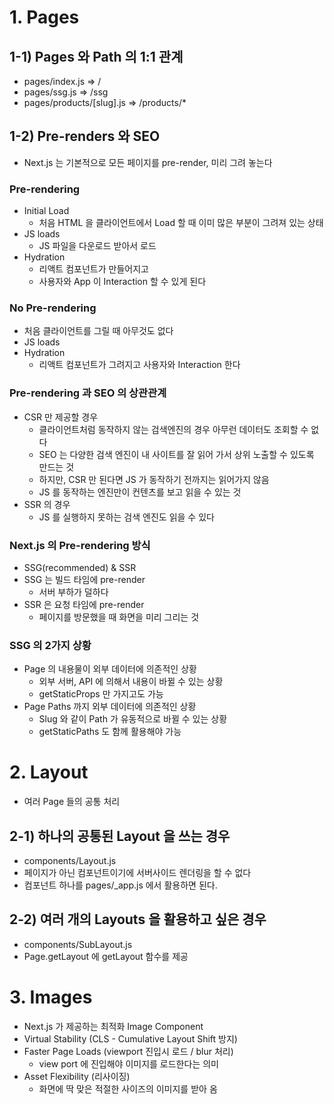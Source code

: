 # 1. Pages

## 1-1) Pages 와 Path 의 1:1 관계

- pages/index.js => /
- pages/ssg.js => /ssg
- pages/products/[slug].js => /products/*

## 1-2) Pre-renders 와 SEO

- Next.js 는 기본적으로 모든 페이지를 pre-render, 미리 그려 놓는다

### Pre-rendering

- Initial Load
  - 처음 HTML 을 클라이언트에서 Load 할 때 이미 많은 부분이 그려져 있는 상태
- JS loads
  - JS 파일을 다운로드 받아서 로드
- Hydration
  - 리액트 컴포넌트가 만들어지고
  - 사용자와 App 이 Interaction 할 수 있게 된다

### No Pre-rendering

- 처음 클라이언트를 그릴 때 아무것도 없다
- JS loads
- Hydration
  - 리액트 컴포넌트가 그려지고 사용자와 Interaction 한다

### Pre-rendering 과 SEO 의 상관관계

- CSR 만 제공할 경우
  - 클라이언트처럼 동작하지 않는 검색엔진의 경우 아무런 데이터도 조회할 수 없다
  - SEO 는 다양한 검색 엔진이 내 사이트를 잘 읽어 가서 상위 노출할 수 있도록 만드는 것
  - 하지만, CSR 만 된다면 JS 가 동작하기 전까지는 읽어가지 않음
  - JS 를 동작하는 엔진만이 컨텐츠를 보고 읽을 수 있는 것
- SSR 의 경우
  - JS 를 실행하지 못하는 검색 엔진도 읽을 수 있다

### Next.js 의 Pre-rendering 방식

- SSG(recommended) & SSR
- SSG 는 빌드 타임에 pre-render
  - 서버 부하가 덜하다
- SSR 은 요청 타임에 pre-render
  - 페이지를 방문했을 때 화면을 미리 그리는 것

### SSG 의 2가지 상황

- Page 의 내용물이 외부 데이터에 의존적인 상황
  - 외부 서버, API 에 의해서 내용이 바뀔 수 있는 상황
  - getStaticProps 만 가지고도 가능
- Page Paths 까지 외부 데이터에 의존적인 상황
  - Slug 와 같이 Path 가 유동적으로 바뀔 수 있는 상황
  - getStaticPaths 도 함께 활용해야 가능

# 2. Layout

- 여러 Page 들의 공통 처리

## 2-1) 하나의 공통된 Layout 을 쓰는 경우

- components/Layout.js
- 페이지가 아닌 컴포넌트이기에 서버사이드 렌더링을 할 수 없다
- 컴포넌트 하나를 pages/_app.js 에서 활용하면 된다.

## 2-2) 여러 개의 Layouts 을 활용하고 싶은 경우

- components/SubLayout.js
- Page.getLayout 에 getLayout 함수를 제공

# 3. Images

- Next.js 가 제공하는 최적화 Image Component
- Virtual Stability (CLS - Cumulative Layout Shift 방지)
- Faster Page Loads (viewport 진입시 로드 / blur 처리)
  - view port 에 진입해야 이미지를 로드한다는 의미
- Asset Flexibility (리사이징)
  - 화면에 딱 맞은 적절한 사이즈의 이미지를 받아 옴
  
